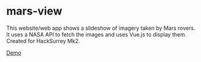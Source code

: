 # mars-view

This website/web app shows a slideshow of imagery taken by Mars rovers. It uses a NASA API to fetch the images and uses Vue.js to display them. Created for HackSurrey Mk2.

[Demo](https://binaryfunt.github.io/mars-view/index.html)
